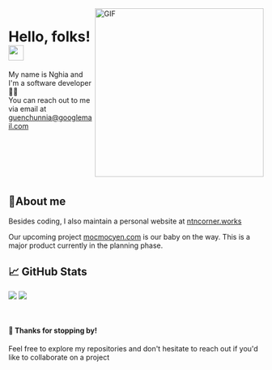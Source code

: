 <img align="right" alt="GIF" src="https://trngbro.github.io/private/cat_dev.gif" width="333" height="333" />

# Hello, folks! <img src="https://trngbro.github.io/private/say_hi.gif" width="30px">

My name is Nghia and I'm a software developer 👨‍💻 <br>
You can reach out to me via email at <a href="mailto:guenchunnia@googlemail.com"> guenchunnia@googlemail.com </a>

<br>
<br>
<br>
<br>
<br>


## 📍About me

Besides coding, I also maintain a personal website at [ntncorner.works](https://ntncorner.works/)

Our upcoming project [mocmocyen.com](https://www.mocmocyen.com/) is our baby on the way. This is a major product currently in the planning phase.


## 📈 GitHub Stats

![](https://trngbro.github.io/private/generated/languages.svg)
![](https://trngbro.github.io/private/generated/overview.svg)

<br>

#### 🙏 Thanks for stopping by!

Feel free to explore my repositories and don't hesitate to reach out if you'd like to collaborate on a project
